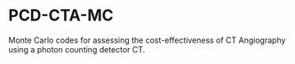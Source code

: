 # PCD-CTA-MC
Monte Carlo codes for assessing the cost-effectiveness of CT Angiography using a photon counting detector CT.
